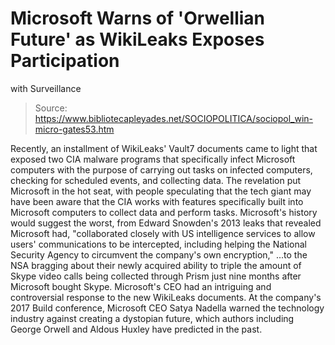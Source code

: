 # Microsoft Warns of 'Orwellian Future' as WikiLeaks Exposes Participation 
with Surveillance

> Source: https://www.bibliotecapleyades.net/SOCIOPOLITICA/sociopol_win-micro-gates53.htm

Recently, an
installment of
WikiLeaks' Vault7 documents
came to light
that exposed two CIA malware programs that
specifically infect Microsoft computers with the
purpose of carrying out tasks on infected
computers, checking for scheduled events, and
collecting data.
The revelation put
Microsoft in the hot seat, with people
speculating that the tech giant may have been
aware that the CIA works with features
specifically built into Microsoft computers to
collect data and perform tasks.
Microsoft's
history would suggest the worst, from
Edward
Snowden's 2013 leaks that revealed
Microsoft had,
"collaborated
closely with US intelligence services to
allow users' communications to be
intercepted, including helping the National
Security Agency to circumvent the company's
own encryption,"
...to
the NSA bragging about their newly acquired
ability to triple the amount of Skype video
calls being collected through Prism just nine months after Microsoft bought Skype.
Microsoft's CEO
had an intriguing and controversial response to
the new WikiLeaks documents.
At the company's
2017 Build conference, Microsoft CEO Satya
Nadella warned the technology industry
against creating a dystopian future,
which authors including George Orwell and
Aldous Huxley have predicted in the past.

